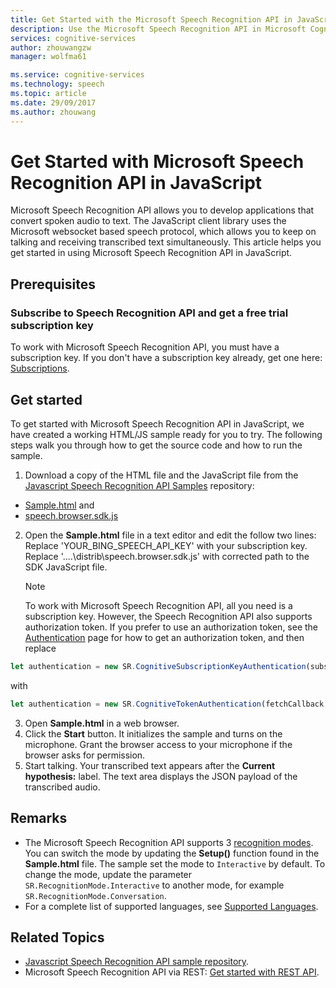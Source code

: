 ```yaml
---
title: Get Started with the Microsoft Speech Recognition API in JavaScript | Microsoft Docs
description: Use the Microsoft Speech Recognition API in Microsoft Cognitive Services to develop applications that continuously convert spoken audio to text.
services: cognitive-services
author: zhouwangzw
manager: wolfma61

ms.service: cognitive-services
ms.technology: speech
ms.topic: article
ms.date: 29/09/2017
ms.author: zhouwang
---
```

# Get Started with Microsoft Speech Recognition API in JavaScript

Microsoft Speech Recognition API allows you to develop applications that convert spoken audio to text. The JavaScript client library uses the Microsoft websocket based speech protocol, which allows you to keep on talking and receiving transcribed text simultaneously. This article helps you get started in using Microsoft Speech Recognition API in JavaScript.

## Prerequisites

### Subscribe to Speech Recognition API and get a free trial subscription key

To work with Microsoft Speech Recognition API, you must have a subscription key. If you don't have a subscription key already, get one here: [Subscriptions](https://www.microsoft.com/cognitive-services/en-us/sign-up).

## Get started

To get started with Microsoft Speech Recognition API in JavaScript, we have created a working HTML/JS sample ready for you to try. The following steps walk you through how to get the source code and how to run the sample.

1. Download a copy of the HTML file and the JavaScript file from the [Javascript Speech Recognition API Samples](https://github.com/Azure-Samples/SpeechToText-WebSockets-Javascript) repository:
- [Sample.html](https://github.com/Azure-Samples/SpeechToText-WebSockets-Javascript/blob/master/samples/browser/Sample.html) and
- [speech.browser.sdk.js](https://github.com/Azure-Samples/SpeechToText-WebSockets-Javascript/blob/master/distrib/speech.browser.sdk.js)

2. Open the **Sample.html** file in a text editor and edit the follow two lines:
   Replace 'YOUR_BING_SPEECH_API_KEY' with your subscription key.
   Replace '..\..\distrib\speech.browser.sdk.js' with corrected path to the SDK JavaScript file.

   > [!NOTE]
   > To work with Microsoft Speech Recognition API, all you need is a subscription key. However, the Speech Recognition API also supports authorization token. If you prefer to use an authorization token, see the [Authentication](../How-to/how-to-authentication.md) page for how to get an authorization token, and then replace

```javaScript
let authentication = new SR.CognitiveSubscriptionKeyAuthentication(subscriptionKey);
```

with

```javascript
let authentication = new SR.CognitiveTokenAuthentication(fetchCallback, fetchOnExpiryCallback);
```

3. Open **Sample.html** in a web browser.
4. Click the **Start** button. It initializes the sample and turns on the microphone. Grant the browser access to your microphone if the browser asks for permission. 
5. Start talking. Your transcribed text appears after the **Current hypothesis:** label. The text area displays the JSON payload of the transcribed audio.

## Remarks

- The Microsoft Speech Recognition API supports 3 [recognition modes](../concepts.md#recognition-modes). You can switch the mode by updating the **Setup()** function found in the **Sample.html** file. The sample set the mode to `Interactive` by default. To change the mode, update the parameter `SR.RecognitionMode.Interactive` to another mode, for example `SR.RecognitionMode.Conversation`.
- For a complete list of supported languages, see [Supported Languages](../API-Reference-REST/supportedlanguages.md).

## Related Topics

- [Javascript Speech Recognition API sample repository](https://github.com/Azure-Samples/SpeechToText-WebSockets-Javascript).
- Microsoft Speech Recognition API via REST: [Get started with REST API](GetStartedREST.md).
